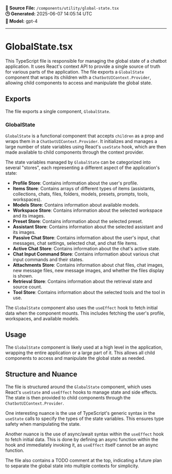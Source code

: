 **📄 Source File:** `/components/utility/global-state.tsx`  
**🕒 Generated:** 2025-06-07 14:05:14 UTC  
**🤖 Model:** gpt-4

---

# GlobalState.tsx

This TypeScript file is responsible for managing the global state of a chatbot application. It uses React's context API to provide a single source of truth for various parts of the application. The file exports a `GlobalState` component that wraps its children with a `ChatbotUIContext.Provider`, allowing child components to access and manipulate the global state.

## Exports

The file exports a single component, `GlobalState`.

### GlobalState

`GlobalState` is a functional component that accepts `children` as a prop and wraps them in a `ChatbotUIContext.Provider`. It initializes and manages a large number of state variables using React's `useState` hook, which are then made available to child components through the context provider.

The state variables managed by `GlobalState` can be categorized into several "stores", each representing a different aspect of the application's state:

- **Profile Store**: Contains information about the user's profile.
- **Items Store**: Contains arrays of different types of items (assistants, collections, chats, files, folders, models, presets, prompts, tools, workspaces).
- **Models Store**: Contains information about available models.
- **Workspace Store**: Contains information about the selected workspace and its images.
- **Preset Store**: Contains information about the selected preset.
- **Assistant Store**: Contains information about the selected assistant and its images.
- **Passive Chat Store**: Contains information about the user's input, chat messages, chat settings, selected chat, and chat file items.
- **Active Chat Store**: Contains information about the chat's active state.
- **Chat Input Command Store**: Contains information about various chat input commands and their states.
- **Attachments Store**: Contains information about chat files, chat images, new message files, new message images, and whether the files display is shown.
- **Retrieval Store**: Contains information about the retrieval state and source count.
- **Tool Store**: Contains information about the selected tools and the tool in use.

The `GlobalState` component also uses the `useEffect` hook to fetch initial data when the component mounts. This includes fetching the user's profile, workspaces, and available models.

## Usage

The `GlobalState` component is likely used at a high level in the application, wrapping the entire application or a large part of it. This allows all child components to access and manipulate the global state as needed.

## Structure and Nuance

The file is structured around the `GlobalState` component, which uses React's `useState` and `useEffect` hooks to manage state and side effects. The state is then provided to child components through the `ChatbotUIContext.Provider`.

One interesting nuance is the use of TypeScript's generic syntax in the `useState` calls to specify the types of the state variables. This ensures type safety when manipulating the state.

Another nuance is the use of async/await syntax within the `useEffect` hook to fetch initial data. This is done by defining an async function within the hook and immediately invoking it, as `useEffect` itself cannot be an async function.

The file also contains a TODO comment at the top, indicating a future plan to separate the global state into multiple contexts for simplicity.